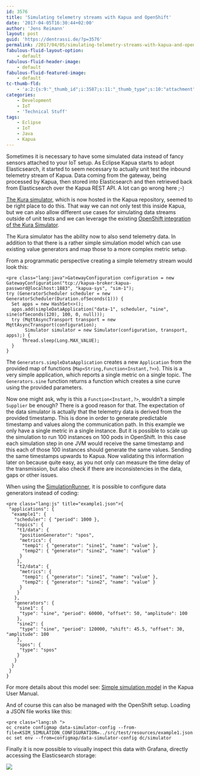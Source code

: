 ```yaml
---
id: 3576
title: 'Simulating telemetry streams with Kapua and OpenShift'
date: '2017-04-05T16:30:44+02:00'
author: 'Jens Reimann'
layout: post
guid: 'https://dentrassi.de/?p=3576'
permalink: /2017/04/05/simulating-telemetry-streams-with-kapua-and-openshift/
fabulous-fluid-layout-option:
    - default
fabulous-fluid-header-image:
    - default
fabulous-fluid-featured-image:
    - default
tc-thumb-fld:
    - 'a:2:{s:9:"_thumb_id";i:3587;s:11:"_thumb_type";s:10:"attachment";}'
categories:
    - Development
    - IoT
    - 'Technical Stuff'
tags:
    - Eclipse
    - IoT
    - Java
    - Kapua
---
```


Sometimes it is necessary to have some simulated data instead of fancy sensors attached to your IoT setup. As Eclipse Kapua starts to adopt Elasticsearch, it started to seem necessary to actually unit test the inbound telemetry stream of Kapua. Data coming from the gateway, being processed by Kapua, then stored into Elasticsearch and then retrieved back from Elasticsearch over the Kapua REST API. A lot can go wrong here ;-)

<!-- more -->

[The Kura simulator](https://github.com/eclipse/kapua/tree/develop/simulator-kura), which is now hosted in the Kapua repository, seemed to be right place to do this. That way we can not only test this inside Kapua, but we can also allow different use cases for simulating data streams outside of unit tests and we can leverage the existing [OpenShift integration of the Kura Simulator](https://github.com/eclipse/kapua/tree/develop/simulator-kura/openshift).

The Kura simulator has the ability now to also send telemetry data. In addition to that there is a rather simple simulation model which can use existing value generators and map those to a more complex metric setup.

From a programmatic perspective creating a simple telemetry stream would look this:

```
<pre class="lang:java">GatewayConfiguration configuration = new GatewayConfiguration("tcp://kapua-broker:kapua-password@localhost:1883", "kapua-sys", "sim-1");
try (GeneratorScheduler scheduler = new GeneratorScheduler(Duration.ofSeconds(1))) {
  Set apps = new HashSet<>();
  apps.add(simpleDataApplication("data-1", scheduler, "sine", sine(ofSeconds(120), 100, 0, null)));
  try (MqttAsyncTransport transport = new MqttAsyncTransport(configuration);
       Simulator simulator = new Simulator(configuration, transport, apps);) {
      Thread.sleep(Long.MAX_VALUE);
  }
}
```

The `Generators.simpleDataApplication` creates a new `Application` from the provided map of functions (`Map<String,Function<Instant,?>>`). This is a very simple application, which reports a single metric on a single topic. The `Generators.sine` function returns a function which creates a sine curve using the provided parameters.

Now one might ask, why is this a `Function<Instant,?>`, wouldn’t a simple `Supplier` be enough? There is a good reason for that. The expectation of the data simulator is actually that the telemetry data is derived from the provided timestamp. This is done in order to generate predictable timestamp and values along the communication path. In this example we only have a single metric in a single instance. But it is possible to scale up the simulation to run 100 instances on 100 pods in OpenShift. In this case each simulation step in one JVM would receive the same timestamp and this each of those 100 instances should generate the same values. Sending the same timestamps upwards to Kapua. Now validating this information later on because quite easy, as you not only can measure the time delay of the transmission, but also check if there are inconsistencies in the data, gaps or other issues.

When using the [SimulationRunner](http://download.eclipse.org/kapua/docs/develop/user-manual/en/simulator.html), it is possible to configure data generators instead of coding:

```
<pre class="lang:js" title="example1.json">{
 "applications": {
  "example1": {
   "scheduler": { "period": 1000 },
   "topics": {
    "t1/data": {
     "positionGenerator": "spos",
     "metrics": {
      "temp1": { "generator": "sine1", "name": "value" },
      "temp2": { "generator": "sine2", "name": "value" }
     }
    },
    "t2/data": {
     "metrics": {
      "temp1": { "generator": "sine1", "name": "value" },
      "temp2": { "generator": "sine2", "name": "value" }
     }
    }
   },
   "generators": {
    "sine1": {
     "type": "sine", "period": 60000, "offset": 50, "amplitude": 100
    },
    "sine2": {
     "type": "sine", "period": 120000, "shift": 45.5, "offset": 30, "amplitude": 100
    },
    "spos": {
     "type": "spos"
    }
   }
  }
 }
}
```

For more details about this model see: [Simple simulation model](http://download.eclipse.org/kapua/docs/develop/user-manual/en/simulator.html#simple-simulation-model) in the Kapua User Manual.

And of course this can also be managed with the OpenShift setup. Loading a JSON file works like this:

```
<pre class="lang:sh ">
oc create configmap data-simulator-config --from-file=KSIM_SIMULATION_CONFIGURATION=../src/test/resources/example1.json
oc set env --from=configmap/data-simulator-config dc/simulator
```

Finally it is now possible to visually inspect this data with Grafana, directly accessing the Elasticsearch storage:

[![](https://dentrassi.de/wp-content/uploads/grafana1.png)](https://dentrassi.de/wp-content/uploads/grafana1.png)
